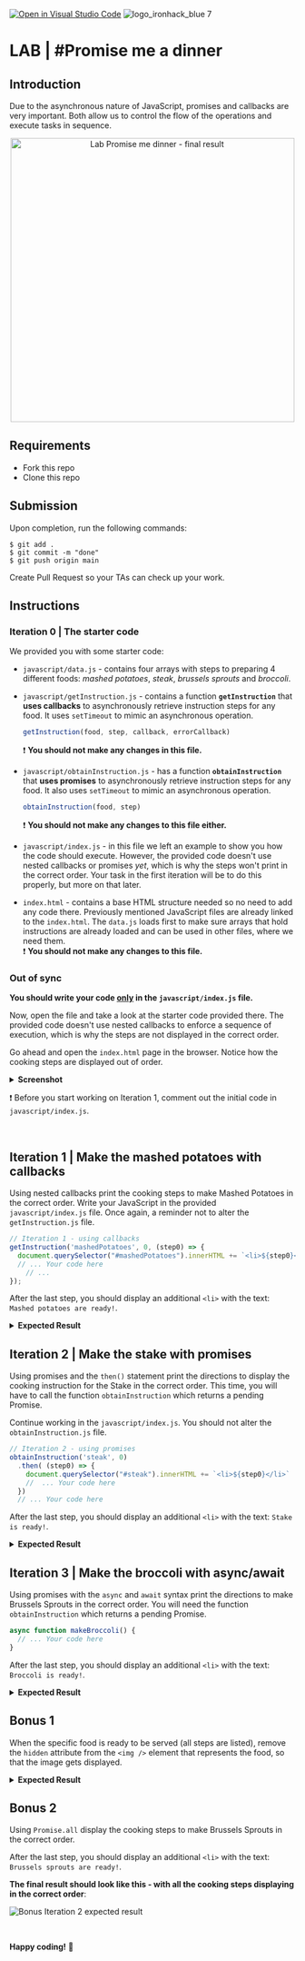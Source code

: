 [![Open in Visual Studio Code](https://classroom.github.com/assets/open-in-vscode-c66648af7eb3fe8bc4f294546bfd86ef473780cde1dea487d3c4ff354943c9ae.svg)](https://classroom.github.com/online_ide?assignment_repo_id=7769888&assignment_repo_type=AssignmentRepo)
![logo_ironhack_blue 7](https://user-images.githubusercontent.com/23629340/40541063-a07a0a8a-601a-11e8-91b5-2f13e4e6b441.png)

# LAB | #Promise me a dinner

## Introduction

Due to the asynchronous nature of JavaScript, promises and callbacks are very important. Both allow us to control the flow of the operations and execute tasks in sequence.

<p align="center">

<img src="https://education-team-2020.s3.eu-west-1.amazonaws.com/web-dev/labs/lab-promise-me-dinner-cover.png" alt="Lab Promise me dinner - final result" width="500" />

</p>

## Requirements

- Fork this repo
- Clone this repo

## Submission

Upon completion, run the following commands:

```shell
$ git add .
$ git commit -m "done"
$ git push origin main
```

Create Pull Request so your TAs can check up your work.

## Instructions

### Iteration 0 | The starter code

We provided you with some starter code:

- `javascript/data.js` - contains four arrays with steps to preparing 4 different foods: _mashed potatoes_, _steak_, _brussels sprouts_ and _broccoli_.

- `javascript/getInstruction.js` - contains a function **`getInstruction`** that **uses callbacks** to asynchronously retrieve instruction steps for any food. It uses `setTimeout` to mimic an asynchronous operation.

  ```js
  getInstruction(food, step, callback, errorCallback)
  ```

  :exclamation: **You should not make any changes in this file.**

  

- `javascript/obtainInstruction.js` - has a function **`obtainInstruction`**  that **uses promises** to asynchronously retrieve instruction steps for any food. It also uses `setTimeout` to mimic an asynchronous operation.

  ```js
  obtainInstruction(food, step)
  ```

  :exclamation: **You should not make any changes to this file either.**

  

- `javascript/index.js` - in this file we left an example to show you how the code should execute. However, the provided code doesn't use nested callbacks or promises *yet*, which is why the steps won't print in the correct order. Your task in the first iteration will be to do this properly, but more on that later. 

- `index.html` - contains a base HTML structure needed so no need to add any code there. Previously mentioned JavaScript files are already linked to the `index.html`. The `data.js` loads first to make sure arrays that hold instructions are already loaded and can be used in other files, where we need them.  
  :exclamation: **You should not make any changes to this file.**



### Out of sync 

 **You should write your code <u>only</u> in the `javascript/index.js` file.** 

Now, open the file and take a look at the starter code provided there. The provided code doesn't use nested callbacks to enforce a sequence of execution, which is why the steps are not displayed in the correct order.

Go ahead and open the `index.html` page in the browser. Notice how the cooking steps are displayed out of order. 


<details>
  <summary><b>Screenshot</b></summary>

  ![Steps out of sync](https://education-team-2020.s3.eu-west-1.amazonaws.com/web-dev/labs/lab-promise-me-dinner-out-of-sync.gif)

</details>



:exclamation: Before you start working on Iteration 1, comment out the initial code in `javascript/index.js`.


<br>

## Iteration 1 | Make the mashed potatoes with callbacks

Using nested callbacks print the cooking steps to make Mashed Potatoes in the correct order. Write your JavaScript in the provided `javascript/index.js` file. Once again, a reminder not to alter the `getInstruction.js` file.

```javascript
// Iteration 1 - using callbacks
getInstruction('mashedPotatoes', 0, (step0) => {
  document.querySelector("#mashedPotatoes").innerHTML += `<li>${step0}</li>`
  // ... Your code here
    // ...
});
```



After the last step, you should display an additional `<li>` with the text: `Mashed potatoes are ready!`.



<details>
  <summary><b>Expected Result</b></summary>

![Iteration 1 expected result](https://education-team-2020.s3.eu-west-1.amazonaws.com/web-dev/labs/lab-promise-me-dinner-1-result.gif)

</details>



## Iteration 2 | Make the stake with promises

Using promises and the `then()` statement print the directions to display the cooking instruction for the Stake in the correct order. This time, you will have to call the function `obtainInstruction` which returns a pending Promise.

Continue working in the `javascript/index.js`. You should not alter the `obtainInstruction.js` file.

```javascript
// Iteration 2 - using promises
obtainInstruction('steak', 0)
  .then( (step0) => {
    document.querySelector("#steak").innerHTML += `<li>${step0}</li>`
    //  ... Your code here
  })
  // ... Your code here
```



After the last step, you should display an additional `<li>` with the text: `Stake is ready!`.



<details>
  <summary><b>Expected Result</b></summary>

![Iteration 2 expected result](https://education-team-2020.s3.eu-west-1.amazonaws.com/web-dev/labs/lab-promise-me-dinner-2-result.gif)

</details>



## Iteration 3 | Make the broccoli with async/await

Using promises with the `async` and `await` syntax print the directions to make Brussels Sprouts in the correct order. You will need the function `obtainInstruction` which returns a pending Promise.

```javascript
async function makeBroccoli() {
  // ... Your code here
}
```



After the last step, you should display an additional `<li>` with the text: `Broccoli is ready!`.



<details>
  <summary><b>Expected Result</b></summary>

![Iteration 3 expected result](https://education-team-2020.s3.eu-west-1.amazonaws.com/web-dev/labs/lab-promise-me-dinner-3-result.gif)

</details>



## Bonus 1

When the specific food is ready to be served (all steps are listed), remove the `hidden` attribute from the `<img />` element that represents the food, so that the image gets displayed.



<details>
  <summary><b>Expected Result</b></summary>

![Bonus Iteration 1 expected result](https://education-team-2020.s3.eu-west-1.amazonaws.com/web-dev/labs/lab-promise-me-dinner-bonus-1-result.gif)

</details>

## Bonus 2

Using `Promise.all` display the cooking steps to make Brussels Sprouts in the correct order.

After the last step, you should display an additional `<li>` with the text: `Brussels sprouts are ready!`.



**The final result should look like this - with all the cooking steps displaying in the correct order**:

![Bonus Iteration 2 expected result](https://education-team-2020.s3.eu-west-1.amazonaws.com/web-dev/labs/lab-promise-me-dinner-bonus-2-result.gif)

<br>

**Happy coding!** :blue_heart:
